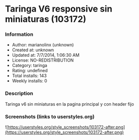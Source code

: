 # Taringa V6 responsive sin miniaturas (103172)

### Information
- Author: marianolinx (unknown)
- Created at: unknown
- Updated at: 7/7/2014, 1:06:30 AM
- License: NO-REDISTRIBUTION
- Category: taringa
- Rating: undefined
- Total installs: 143
- Weekly installs: 0


### Description
Taringa v6 sin miniaturas en la pagina principal y con header fijo


### Screenshots (links to userstyles.org)
![https://userstyles.org/style_screenshots/103172-after.png](https://userstyles.org/style_screenshots/103172-after.png)


